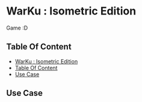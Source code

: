 # WarKu : Isometric Edition

Game :D

## Table Of Content

* [WarKu : Isometric Edition](#warku-:-isomtric-edition)
* [Table Of Content](#table-of-content)
* [Use Case](#use-case) 

## Use Case
